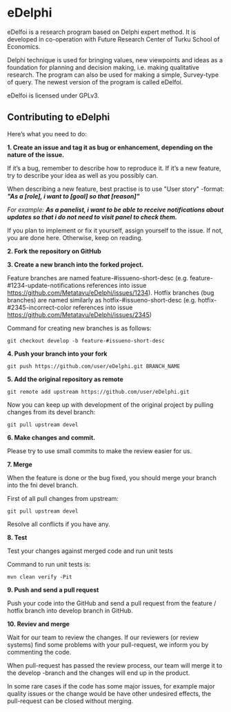 eDelphi
=======

eDelfoi is a research program based on Delphi expert method. It is
developed in co-operation with Future Research Center of Turku School
of Economics.

Delphi technique is used for bringing values, new viewpoints and ideas
as a foundation for planning and decision making, i.e. making
qualitative research. The program can also be used for making a
simple, Survey-type of query. The newest version of the program is
called eDelfoi. 

eDelfoi is licensed under GPLv3.

Contributing to eDelphi
-----------------------

Here’s what you need to do:

**1. Create an issue and tag it as bug or enhancement, depending on the nature of the issue.**

If it’s a bug, remember to describe how to reproduce it. If it’s a new feature, try to describe your idea as well as you possibly can.

When describing a new feature, best practise is to use "User story" -format: ***"As a [role], i want to [goal] so that [reason]"***

*For example:* ***As a panelist, i want to be able to receive notifications about updates so that i do not need to visit panel to check them.***

If you plan to implement or fix it yourself, assign yourself to the issue. If not, you are done here. Otherwise, keep on reading.

**2. Fork the repository on GitHub**

**3. Create a new branch into the forked project.**

Feature branches are named feature-#issueno-short-desc (e.g. feature-#1234-update-notifications references into issue https://github.com/Metatavu/eDelphi/issues/1234). Hotfix branches (bug branches) are named similarly as hotfix-#issueno-short-desc (e.g. hotfix-#2345-incorrect-color references into issue https://github.com/Metatavu/eDelphi/issues/2345)

Command for creating new branches is as follows: 

    git checkout develop -b feature-#issueno-short-desc

**4. Push your branch into your fork**

    git push https://github.com/user/eDelphi.git BRANCH_NAME

**5. Add the original repository as remote**

    git remote add upstream https://github.com/user/eDelphi.git

Now you can keep up with development of the original project by pulling changes from its devel branch:

    git pull upstream devel
 
**6. Make changes and commit.**

Please try to use small commits to make the review easier for us.

**7. Merge**

When the feature is done or the bug fixed, you should merge your branch into the fni devel branch.

First of all pull changes from upstream:

    git pull upstream devel

Resolve all conflicts if you have any.

**8. Test**

Test your changes against merged code and run unit tests

Command to run unit tests is: 

    mvn clean verify -Pit

**9. Push and send a pull request**

Push your code into the GitHub and send a pull request from the feature / hotfix branch into develop branch in GitHub.

**10. Reviev and merge**

Wait for our team to review the changes. If our reviewers (or review systems) find some problems with your pull-request, we inform you by commenting the code.

When pull-request has passed the review process, our team will merge it to the develop -branch and the changes will end up in the product. 

In some rare cases if the code has some major issues, for example major quality issues or the change would be have other undesired effects, the pull-request can be closed without merging. 

